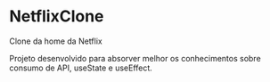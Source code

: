 # NetflixClone
Clone da home da Netflix

Projeto desenvolvido para absorver melhor os conhecimentos sobre consumo de API, useState e useEffect.
